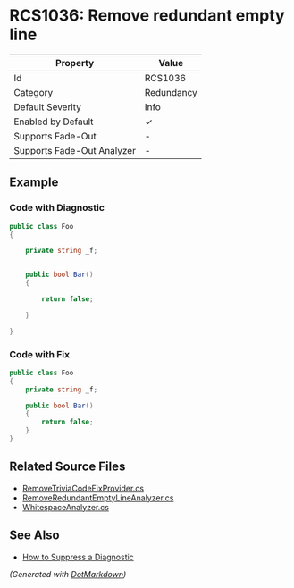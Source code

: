# RCS1036: Remove redundant empty line

| Property                    | Value      |
| --------------------------- | ---------- |
| Id                          | RCS1036    |
| Category                    | Redundancy |
| Default Severity            | Info       |
| Enabled by Default          | &#x2713;   |
| Supports Fade\-Out          | \-         |
| Supports Fade\-Out Analyzer | \-         |

## Example

### Code with Diagnostic

```csharp
public class Foo
{

    private string _f;


    public bool Bar()
    {

        return false;

    }

}
```

### Code with Fix

```csharp
public class Foo
{
    private string _f;

    public bool Bar()
    {
        return false;
    }
}
```

## Related Source Files

* [RemoveTriviaCodeFixProvider.cs](../../src/Analyzers.CodeFixes/CSharp/CodeFixes/RemoveTriviaCodeFixProvider.cs)
* [RemoveRedundantEmptyLineAnalyzer.cs](../../src/Analyzers/CSharp/Analysis/RemoveRedundantEmptyLineAnalyzer.cs)
* [WhitespaceAnalyzer.cs](../../src/Analyzers/CSharp/Analysis/WhitespaceAnalyzer.cs)

## See Also

* [How to Suppress a Diagnostic](../HowToConfigureAnalyzers.md#how-to-suppress-a-diagnostic)

*\(Generated with [DotMarkdown](http://github.com/JosefPihrt/DotMarkdown)\)*